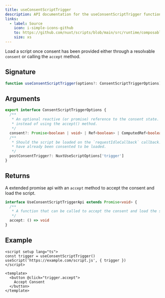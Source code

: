 ```yaml
---
title: useConsentScriptTrigger
description: API documentation for the useConsentScriptTrigger function.
links:
  - label: Source
    icon: i-simple-icons-github
    to: https://github.com/nuxt/scripts/blob/main/src/runtime/composables/useConsentScriptTrigger.ts
    size: xs
---
```


Load a script once consent has been provided either through a resolvable `consent` or calling the `accept` method.

## Signature

```ts
function useConsentScriptTrigger(options?: ConsentScriptTriggerOptions): UseConsentScriptTriggerApi {}
```

## Arguments

```ts
export interface ConsentScriptTriggerOptions {
  /**
   * An optional reactive (or promise) reference to the consent state. You can use this to accept the consent for scripts
   * instead of using the accept() method.
   */
  consent?: Promise<boolean | void> | Ref<boolean> | ComputedRef<boolean> | boolean
  /**
   * Should the script be loaded on the `requestIdleCallback` callback. This is useful for non-essential scripts that
   * have already been consented to be loaded.
   */
  postConsentTrigger?: NuxtUseScriptOptions['trigger']
}
```

## Returns

A extended promise api with an `accept` method to accept the consent and load the script.

```ts
interface UseConsentScriptTriggerApi extends Promise<void> {
  /**
   * A function that can be called to accept the consent and load the script.
   */
  accept: () => void
}
```

## Example

```vue [app.vue]
<script setup lang="ts">
const trigger = useConsentScriptTrigger()
useScript('https://example.com/script.js', { trigger })
</script>

<template>
  <button @click="trigger.accept">
    Accept Consent
  </button>
</template>
```
